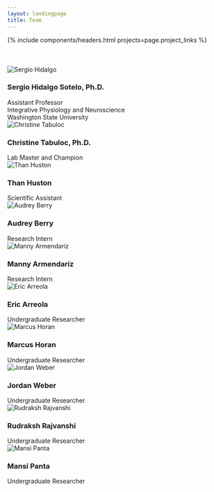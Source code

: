 ```yaml
---
layout: landingpage
title: Team
---
```

<link href="/assets/css/main.css" rel="stylesheet" />
<link href="/assets/css/Team.css" rel="stylesheet" />

<div class="chulapa-bg-landingpage">
	{% include components/headers.html projects=page.project_links %}
</div>



<section id="team" class="team-area section-padding">    
	<div class="container">
		<br>
        <br>
        <br>
        <div class="row">
			<div class="col-lg-4 col-sm-6 col-xs-12 wow fadeInUp" data-wow-duration="1s" data-wow-delay="0.2s" data-wow-offset="0" style="visibility: visible; animation-duration: 1s; animation-delay: 0.2s; animation-name: fadeInUp;">
				<div class="our-team">
					<img src="/assets/images/team/SergioHidalgo.jpg" alt="Sergio Hidalgo">
					<div class="team-content">
						<h3 class="title">Sergio Hidalgo Sotelo, Ph.D.</h3>
						<span class="post">Assistant Professor<br>Integrative Physiology and Neuroscience<br>Washington State University </span>							
					</div>
				</div>
			</div><!--- END COL -->
            <div class="col-lg-4 col-sm-6 col-xs-12 wow fadeInUp" data-wow-duration="1s" data-wow-delay="0.2s" data-wow-offset="0" style="visibility: visible; animation-duration: 1s; animation-delay: 0.5s; animation-name: fadeInUp;">
				<div class="our-team">
					<img src="/assets/images/team/ChristineTabuloc.jpg" alt="Christine Tabuloc">
					<div class="team-content">
						<h3 class="title">Christine Tabuloc, Ph.D.</h3>
						<span class="post">Lab Master and Champion</span>							
					</div>
				</div>
			</div><!--- END COL -->
            <div class="col-lg-4 col-sm-6 col-xs-12 wow fadeInUp" data-wow-duration="1s" data-wow-delay="0.2s" data-wow-offset="0" style="visibility: visible; animation-duration: 1s; animation-delay: 0.5s; animation-name: fadeInUp;">
				<div class="our-team">
					<img src="/assets/images/team/ThanHuston.jpg" alt="Than Huston">
					<div class="team-content">
						<h3 class="title">Than Huston</h3>
						<span class="post">Scientific Assistant</span>							
					</div>
				</div>
			</div><!--- END COL -->
                <div class="col-lg-4 col-sm-6 col-xs-12 wow fadeInUp" data-wow-duration="1s" data-wow-delay="0.2s" data-wow-offset="0" style="visibility: visible; animation-duration: 1s; animation-delay: 0.5s; animation-name: fadeInUp;">
                <div class="our-team">
					<img src="/assets/images/team/AudreyBerry.jpg" alt="Audrey Berry">
					<div class="team-content">
						<h3 class="title">Audrey Berry</h3>
						<span class="post">Research Intern</span>							
					</div>
				</div>
                </div><!--- END COL -->
            <div class="col-lg-4 col-sm-6 col-xs-12 wow fadeInUp" data-wow-duration="1s" data-wow-delay="0.2s" data-wow-offset="0" style="visibility: visible; animation-duration: 1s; animation-delay: 0.5s; animation-name: fadeInUp;">
				<div class="our-team">
					<img src="/assets/images/team/MannyArmendariz.jpg" alt="Manny Armendariz">
					<div class="team-content">
						<h3 class="title">Manny Armendariz</h3>
						<span class="post">Research Intern</span>							
					</div>
				</div>
         </div><!--- END COL -->
                <div class="col-lg-4 col-sm-6 col-xs-12 wow fadeInUp" data-wow-duration="1s" data-wow-delay="0.2s" data-wow-offset="0" style="visibility: visible; animation-duration: 1s; animation-delay: 0.5s; animation-name: fadeInUp;">
				<div class="our-team">
					<img src="/assets/images/team/EricArreola.jpg" alt="Eric Arreola">
					<div class="team-content">
						<h3 class="title">Eric Arreola</h3>
						<span class="post">Undergraduate Researcher</span>							
					</div>
				</div>
         </div><!--- END COL -->
             <div class="col-lg-4 col-sm-6 col-xs-12 wow fadeInUp" data-wow-duration="1s" data-wow-delay="0.2s" data-wow-offset="0" style="visibility: visible; animation-duration: 1s; animation-delay: 0.5s; animation-name: fadeInUp;">
				<div class="our-team">
					<img src="/assets/images/team/MarcusHoran.jpg" alt="Marcus Horan">
					<div class="team-content">
						<h3 class="title">Marcus Horan</h3>
						<span class="post">Undergraduate Researcher</span>							
					</div>
				</div>
         </div><!--- END COL -->
            <div class="col-lg-4 col-sm-6 col-xs-12 wow fadeInUp" data-wow-duration="1s" data-wow-delay="0.2s" data-wow-offset="0" style="visibility: visible; animation-duration: 1s; animation-delay: 0.5s; animation-name: fadeInUp;">
				<div class="our-team">
					<img src="/assets/images/team/JordanWeber.png" alt="Jordan Weber">
					<div class="team-content">
						<h3 class="title">Jordan Weber</h3>
						<span class="post">Undergraduate Researcher</span>							
					</div>
				</div>
         </div><!--- END COL -->
            <div class="col-lg-4 col-sm-6 col-xs-12 wow fadeInUp" data-wow-duration="1s" data-wow-delay="0.2s" data-wow-offset="0" style="visibility: visible; animation-duration: 1s; animation-delay: 0.5s; animation-name: fadeInUp;">
				<div class="our-team">
					<img src="/assets/images/team/RudrakshRajvanshi.jpg" alt="Rudraksh Rajvanshi">
					<div class="team-content">
						<h3 class="title">Rudraksh Rajvanshi</h3>
						<span class="post">Undergraduate Researcher</span>							
					</div>
				</div>
         </div><!--- END COL -->
            <div class="col-lg-4 col-sm-6 col-xs-12 wow fadeInUp" data-wow-duration="1s" data-wow-delay="0.2s" data-wow-offset="0" style="visibility: visible; animation-duration: 1s; animation-delay: 0.5s; animation-name: fadeInUp;">
				<div class="our-team">
					<img src="/assets/images/team/MansiPanta.jpg" alt="Mansi Panta">
					<div class="team-content">
						<h3 class="title">Mansi Panta</h3>
						<span class="post">Undergraduate Researcher</span>							
					</div>
				</div>
         </div><!--- END COL -->
		</div><!--- END ROW -->
	</div><!--- END CONTAINER -->
</section>